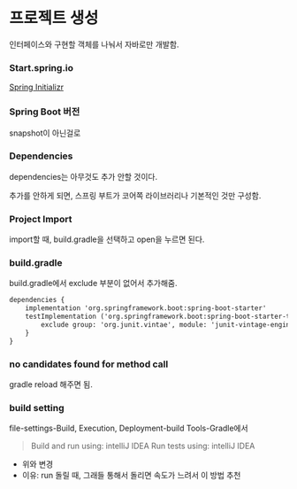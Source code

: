# 프로젝트 생성

인터페이스와 구현할 객체를 나눠서 자바로만 개발함.

### Start.spring.io

[Spring Initializr](https://start.spring.io/)

### Spring Boot 버전

snapshot이 아닌걸로

### Dependencies

dependencies는 아무것도 추가 안할 것이다.

추가를 안하게 되면, 스프링 부트가 코어쪽 라이브러리나 기본적인 것만 구성함.

### Project Import

import할 때, build.gradle을 선택하고 open을 누르면 된다.

### build.gradle

build.gradle에서 exclude 부분이 없어서 추가해줌.

```xml
dependencies {
	implementation 'org.springframework.boot:spring-boot-starter'
	testImplementation ('org.springframework.boot:spring-boot-starter-test'){
		exclude group: 'org.junit.vintae', module: 'junit-vintage-engine'
	}
}
```

### no candidates found for method call

gradle reload 해주면 됨.

### build setting

file-settings-Build, Execution, Deployment-build Tools-Gradle에서

> Build and run using: intelliJ IDEA
Run tests using: intelliJ IDEA
> 
- 위와 변경
- 이유: run 돌릴 때, 그래들 통해서 돌리면 속도가 느려서 이 방법 추천
